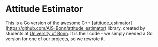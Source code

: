 # Attitude Estimator

This is a Go version of the awesome C++ [attitude_estimator]
(https://github.com/AIS-Bonn/attitude_estimator) library, created by students
at [University of Bonn](https://www.uni-bonn.de/en/university). It is their
code - we simply needed a Go version for one of our projects, so we rewrote it.
